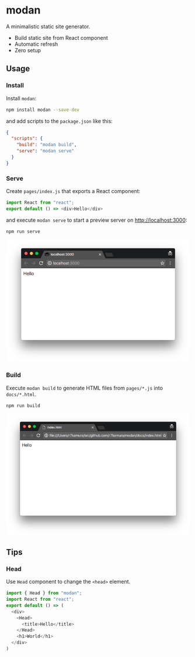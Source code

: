# modan

A minimalistic static site generator.

- Build static site from React component
- Automatic refresh
- Zero setup

## Usage

### Install

Install `modan`:

```bash
npm install modan --save-dev
```

and add scripts to the `package.json` like this:

```json
{
  "scripts": {
    "build": "modan build",
    "serve": "modan serve"
  }
}
```

### Serve

Create `pages/index.js` that exports a React component:

```javascript
import React from "react";
export default () => <div>Hello</div>
```

and execute `modan serve` to start a preview server on [http://localhost:3000](http://localhost:3000):

```bash
npm run serve
```

![image](/images/screenshot-serve.png)

### Build

Execute `modan build` to generate HTML files from `pages/*.js` into `docs/*.html`.

```bash
npm run build
```

![image](/images/screenshot-build.png)

## Tips

### Head

Use `Head` component to change the `<head>` element.

```javascript
import { Head } from "modan";
import React from "react";
export default () => (
  <div>
    <Head>
      <title>Hello</title>
    </Head>
    <h1>World</h1>
  </div>
)
```
